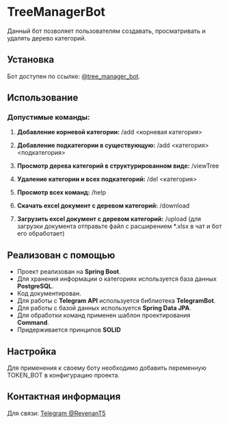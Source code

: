 # TreeManagerBot

Данный бот позволяет пользователям создавать, просматривать и удалять дерево категорий.

## Установка

Бот доступен по ссылке: [@tree_manager_bot](https://t.me/tree_manager_bot).

## Использование

### Допустимые команды:

1. **Добавление корневой категории:**
/add <корневая категория>

2. **Добавление подкатегории в существующую:**
   /add <категория> <подкатегория>

3. **Просмотр дерева категорий в структурированном виде:**
   /viewTree

4. **Удаление категории и всех подкатегорий:**
   /del <категория>

5. **Просмотр всех команд:**
   /help

6. **Скачать excel документ с деревом категорий:**
   /download

7. **Загрузить excel документ с деревом категорий:**
   /upload (для загрузки документа отправьте файл с расширением *.xlsx в чат и бот его обработает)


## Реализован с помощью

- Проект реализован на **Spring Boot**.
- Для хранения информации о категориях используется база данных **PostgreSQL**.
- Код документирован.
- Для работы с **Telegram API** используется библиотека **TelegramBot**.
- Для работы с базой данных используется **Spring Data JPA**.
- Для обработки команд применен шаблон проектирования **Command**.
- Придерживается принципов **SOLID**

## Настройка

Для применения к своему боту необходимо добавить переменную TOKEN_BOT в конфигурацию проекта.

## Контактная информация

Для связи: [Telegram @RevenanT5](https://t.me/RevenanT5)
